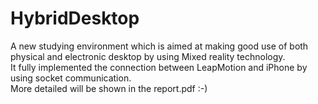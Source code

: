# HybridDesktop
A new studying environment which is aimed at making good use of both physical and electronic desktop by using Mixed reality technology.
<br/>It fully implemented the connection between LeapMotion and iPhone by using socket communication.
<br/>More detailed will be shown in the report.pdf :-)
